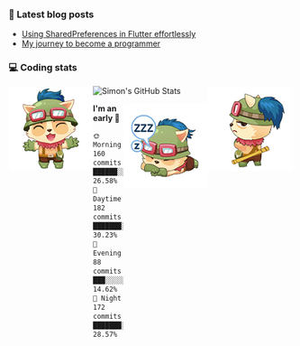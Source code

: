 ### 📘 Latest blog posts

<!-- BLOG-POST-LIST:START -->
- [Using SharedPreferences in Flutter effortlessly](http://blog.simonit.dev/2020/07/15/Using-SharedPreferences-in-Flutter-effortlessly/)
- [My journey to become a programmer](http://blog.simonit.dev/2018/07/14/My-journey-to-become-a-programmer/)
<!-- BLOG-POST-LIST:END -->

### 💻 Coding stats
<img align="right" src="https://raw.githubusercontent.com/simonpham/simonpham/master/assets/images/6kiur.gif" >


<img align="left" src="https://raw.githubusercontent.com/simonpham/simonpham/master/assets/images/5kiur.gif" >

![Simon's GitHub Stats](https://github-readme-stats-obu2qdcs2.vercel.app/api?username=simonpham)

<img align="right" src="https://raw.githubusercontent.com/simonpham/simonpham/master/assets/images/4kiur.gif" >

<!--START_SECTION:waka-->
**I'm an early 🐤** 

```text
🌞 Morning    160 commits    ██████░░░░░░░░░░░░░░░░░░░   26.58% 
🌆 Daytime    182 commits    ███████░░░░░░░░░░░░░░░░░░   30.23% 
🌃 Evening    88 commits     ███░░░░░░░░░░░░░░░░░░░░░░   14.62% 
🌙 Night      172 commits    ███████░░░░░░░░░░░░░░░░░░   28.57%

```



<!--END_SECTION:waka-->
